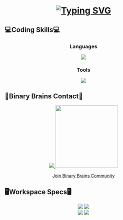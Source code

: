<h1 align="center">
<a href="https://git.io/typing-svg">
<img src="https://readme-typing-svg.demolab.com?font=Fira+Code&duration=2000&pause=800&color=7E03FF&center=true&vCenter=true&multiline=true&random=false&width=500&height=200&lines=%C2%A1Hi+(o%EF%BE%9Fv%EF%BE%9F)%E3%83%8E!;%F0%9F%94%B0Im+Cruz%F0%9F%94%B0;%F0%9F%92%BBI+am+a+computer+science+student%F0%9F%92%BB" alt="Typing SVG" />
</a>
</h1>

## 💻Coding Skills💻
<div align="center">
    <div align="center">
    <h3>Languages</h3>
  <a href="https://skillicons.dev">
    <img src="https://skillicons.dev/icons?i=cpp,c,html" />
  </a>
    </div>
        <div align="center">
    <h3>Tools</h3>
  <a href="https://skillicons.dev">
    <img src="https://skillicons.dev/icons?i=vscode" />
  </a>
    </div>
</div>

## 🧠Binary Brains Contact🧠
<div align="center">
<p >
  <a href="https://discord.gg/bHujnD75">
<img src="https://skillicons.dev/icons?i=discord"/>
  <img href="https://discord.gg/bHujnD75" src="https://scontent.fmex23-1.fna.fbcdn.net/v/t39.30808-6/344576671_972447420784783_4444963034629506388_n.jpg?_nc_cat=101&ccb=1-7&_nc_sid=5f2048&_nc_ohc=oTANW3TENFMAX8VXG6k&_nc_ht=scontent.fmex23-1.fna&oh=00_AfB265sCTDuuBAs5vffne1cV5qocOL-gAQ2ZdnoWwsU6_A&oe=653D5AF2"weight=200px height=200px  />
    <p > Join Binary Brains Community </p>
  </a>
</p>
</div>

## 🖥️Workspace Specs🖥️
<div align="center">
    <img src="https://img.shields.io/badge/AMD-Ryzen_5_5600X-ED1C24?style=for-the-badge&logo=amd&logoColor=white"/>
    <img src="https://img.shields.io/badge/AMD-Radeon_RX_6600-ED1C24?style=for-the-badge&logo=amd&logoColor=white"/>
    <div align="bottom">
    <img src="https://img.shields.io/badge/Windows11-ASUS_TUF_GAMING_WIFI_II-0078D6?style=for-the-badge&logo=windows&logoColor=white"/>
    <img src="https://img.shields.io/badge/Kingston-BEAST_16_RAM-0078D6?style=for-the-badge&logo=windows&logoColor=white"/>
    </div>

</div>

